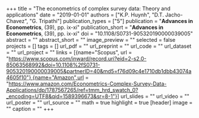 +++
title = "The econometrics of complex survey data: Theory and applications"
date = "2019-01-01"
authors = ["K.P. Huynh", "D.T. Jacho-Chavez", "G. Tripathi"]
publication_types = ["5"]
publication = "**Advances in Econometrics**, (39), pp. ix-xi"
publication_short = "**Advances in Econometrics**, (39), pp. ix-xi"
doi = "10.1108/S0731-905320190000039005"
abstract = ""
abstract_short = ""
image_preview = ""
selected = false
projects = []
tags = []
url_pdf = ""
url_preprint = ""
url_code = ""
url_dataset = ""
url_project = ""
links = [{name="Scopus", url = "https://www.scopus.com/inward/record.uri?eid=2-s2.0-85063568992&doi=10.1108%2fS0731-905320190000039005&partnerID=40&md5=f76d09c4e1710db1dbb43074a4605f10"},{name="Amazon",url = "https://www.amazon.com/Econometrics-Complex-Survey-Data-Applications/dp/1787567265/ref=tmm_hrd_swatch_0?_encoding=UTF8&qid=1589396673&sr=8-1"}]
url_slides = ""
url_video = ""
url_poster = ""
url_source = ""
math = true
highlight = true
[header]
image = ""
caption = ""
+++
